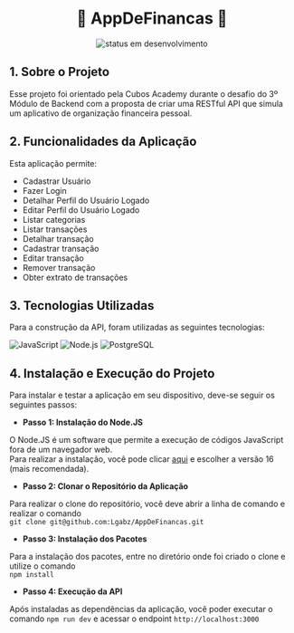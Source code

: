 <h1 align="center"> 💸 AppDeFinancas 💸 </h1>

<div align="center">
  <img alt="status em desenvolvimento" src="https://img.shields.io/badge/status-em%20desenvolvimento-orange" />
</div>

<div>
  <h2> 1. Sobre o Projeto </h2>
  <p>
    Esse projeto foi orientado pela Cubos Academy durante o desafio do 3º Módulo de Backend com a proposta de criar uma RESTful API que simula um aplicativo de organização financeira pessoal.
  </p>
</div>

<div>
  <h2> 2. Funcionalidades da Aplicação </h2>
  <p>
    Esta aplicação permite:
  </p>
  <ul>
    <li>Cadastrar Usuário</li>
    <li>Fazer Login</li>
    <li>Detalhar Perfil do Usuário Logado</li>
    <li>Editar Perfil do Usuário Logado</li>
    <li>Listar categorias</li>
    <li>Listar transações</li>
    <li>Detalhar transação</li>
    <li>Cadastrar transação</li>
    <li>Editar transação</li>
    <li>Remover transação</li>
    <li>Obter extrato de transações</li>
  </ul>
</div>

<div>
  <h2> 3. Tecnologias Utilizadas </h2>
  <p>
    Para a construção da API, foram utilizadas as seguintes tecnologias:
  </p>
   <img alt="JavaScript" src="https://img.shields.io/badge/JavaScript-F7DF1E?style=for-the-badge&logo=javascript&logoColor=black" />
   <img alt="Node.js" src="https://img.shields.io/badge/Node.js-43853D?style=for-the-badge&logo=node.js&logoColor=white" />
   <img alt="PostgreSQL" src="https://img.shields.io/badge/PostgreSQL-316192?style=for-the-badge&logo=postgresql&logoColor=white" />
</div>

<div>
  <h2> 4. Instalação e Execução do Projeto </h2>
  <p>
   Para instalar e testar a aplicação em seu dispositivo, deve-se seguir os seguintes passos:
    
   - <b>Passo 1: Instalação do Node.JS</b>
   
   O Node.JS é um software que permite a execução de códigos JavaScript fora de um navegador web.<br>
   Para realizar a instalação, você pode clicar <a href="https://nodejs.org/en/" target="_blank">aqui</a> e escolher a versão 16 (mais recomendada).
     
  - <b>Passo 2: Clonar o Repositório da Aplicação</b>
      
   Para realizar o clone do repositório, você deve abrir a linha de comando e realizar o comando<br> 
   `git clone git@github.com:Lgabz/AppDeFinancas.git`
    
   - <b>Passo 3: Instalação dos Pacotes</b>
    
   Para a instalação dos pacotes, entre no diretório onde foi criado o clone e utilize o comando<br>
   `npm install`
    
   - <b>Passo 4: Execução da API</b>
    
   Após instaladas as dependências da aplicação, você poder executar o comando `npm run dev` e acessar o endpoint `http://localhost:3000`
  </p>
</div>

